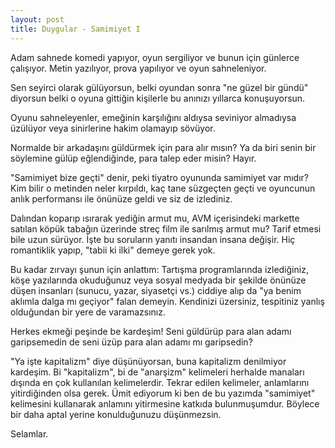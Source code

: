 ```yaml
---
layout: post
title: Duygular - Samimiyet I
---
```


Adam sahnede komedi yapıyor, oyun sergiliyor ve bunun için günlerce çalışıyor. Metin yazılıyor, prova yapılıyor ve oyun sahneleniyor.

Sen seyirci olarak gülüyorsun, belki oyundan sonra "ne güzel bir gündü" diyorsun belki o oyuna gittiğin kişilerle bu anınızı yıllarca konuşuyorsun.

Oyunu sahneleyenler, emeğinin karşılığını aldıysa seviniyor almadıysa üzülüyor veya sinirlerine hakim olamayıp sövüyor.

Normalde bir arkadaşını güldürmek için para alır mısın? Ya da biri senin bir söylemine gülüp eğlendiğinde, para talep eder misin? Hayır.

"Samimiyet bize geçti" denir, peki tiyatro oyununda samimiyet var mıdır? Kim bilir o metinden neler kırpıldı, kaç tane süzgeçten geçti ve oyuncunun anlık performansı ile önünüze geldi ve siz de izlediniz.

Dalından koparıp ısırarak yediğin armut mu, AVM içerisindeki markette satılan köpük tabağın üzerinde streç film ile sarılmış armut mu? Tarif etmesi bile uzun sürüyor. İşte bu soruların yanıtı insandan insana değişir. Hiç romantiklik yapıp, "tabii ki ilki" demeye gerek yok.

Bu kadar zırvayı şunun için anlattım: Tartışma programlarında izlediğiniz, köşe yazılarında okuduğunuz veya sosyal medyada bir şekilde önünüze düşen insanları (sunucu, yazar, siyasetçi vs.) ciddiye alıp da "ya benim aklımla dalga mı geçiyor" falan demeyin. Kendinizi üzersiniz, tespitiniz yanlış olduğundan bir yere de varamazsınız.

Herkes ekmeği peşinde be kardeşim! Seni güldürüp para alan adamı garipsemedin de seni üzüp para alan adamı mı garipsedin?

"Ya işte kapitalizm" diye düşünüyorsan, buna kapitalizm denilmiyor kardeşim. Bi "kapitalizm", bi de "anarşizm" kelimeleri herhalde manaları dışında en çok kullanılan kelimelerdir. Tekrar edilen kelimeler, anlamlarını yitirdiğinden olsa gerek. Ümit ediyorum ki ben de bu yazımda "samimiyet" kelimesini kullanarak anlamını yitirmesine katkıda bulunmuşumdur. Böylece bir daha aptal yerine konulduğunuzu düşünmezsin.

Selamlar.